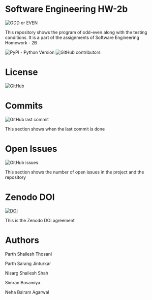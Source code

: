 # Software Engineering HW-2b

![ODD or EVEN](https://user-images.githubusercontent.com/89279195/131880299-19927f79-44cd-4355-9b07-797c34e42235.png)

This repository shows the program of odd-even along with the testing conditions. It is a part of the assignments of Software Engineering Homework - 2B

![PyPI - Python Version](https://img.shields.io/pypi/pyversions/numpy)
![GitHub contributors](https://img.shields.io/github/contributors-anon/freakNewton/HW-2b)

# License
![GitHub](https://img.shields.io/github/license/freakNewton/HW-2b)


# Commits
![GitHub last commit](https://img.shields.io/github/last-commit/freakNewton/HW-2b)

This section shows when the last commit is done

# Open Issues
![GitHub issues](https://img.shields.io/github/issues/freakNewton/HW-2b)

This section shows the number of open issues in the project and the repository

# Zenodo DOI
[![DOI](https://zenodo.org/badge/401821008.svg)](https://zenodo.org/badge/latestdoi/401821008)

This is the Zenodo DOI agreement

# Authors
Parth Shailesh Thosani

Parth Sarang Jinturkar

Nisarg Shailesh Shah

Simran Bosamiya

Neha Balram Agarwal



